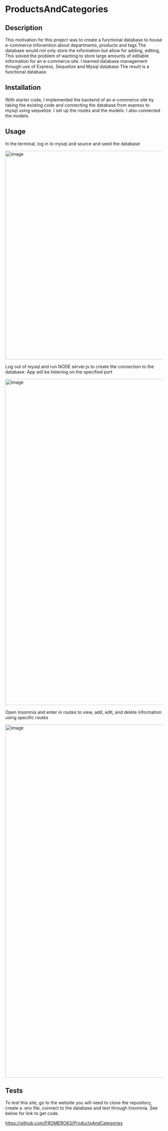 # ProductsAndCategories

## Description

This motivation for this project was to create a functional database to house e-commerce inforamtion about departments, products and tags
The database would not only store the information but allow for adding, editing, 
This solved the problem of wanting to store large amounts of editable information for an e-commerce site.
I learned database management through use of Express, Sequelize and Mysql database
The result is a functional database.


## Installation

With starter code, I implemented the backend of an e-commerce site by taking the existing code and connecting the database from express to mysql using sequelize. I set up the routes and the models. I also connected the models.

## Usage

In the terminal, log in to mysql and source and seed the database

<img width="665" alt="image" src="https://github.com/FROMERO63/ProductsAndCategories/assets/134673364/c8e6bd43-50df-4a5b-9573-c5a57a331e15">

Log out of mysql and run NODE server.js to create the connection to the database. App will be listening on the specified port

<img width="1039" alt="image" src="https://github.com/FROMERO63/ProductsAndCategories/assets/134673364/d2dca4ba-2735-4384-a4a4-6d42488d0d54">

Open Insomnia and enter in routes to view, add, edit, and delete information using specific routes

<img width="1125" alt="image" src="https://github.com/FROMERO63/ProductsAndCategories/assets/134673364/64b3acbe-2d7d-43ac-878c-a4dd31a296d5">


## Tests
To test this site, go to the website you will need to clone the repository, create a .env file, connect to the database and test through Insomnia.
See below for link to get code.

https://github.com/FROMERO63/ProductsAndCategories
